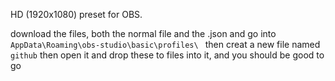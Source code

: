 HD (1920x1080) preset for OBS. 

download the files, both the normal file and the .json and go into `AppData\Roaming\obs-studio\basic\profiles\ ` then creat a new file named `github` then open it and 
drop these to files into it, and you should be good to go
